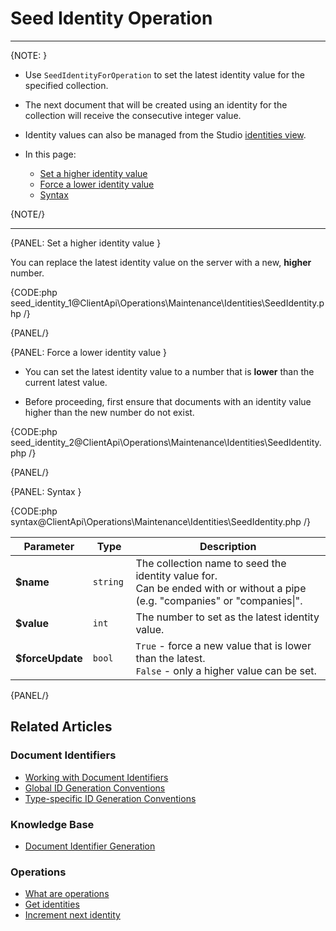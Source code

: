 # Seed Identity Operation

---

{NOTE: }

* Use `SeedIdentityForOperation` to set the latest identity value for the specified collection.
  
* The next document that will be created using an identity for the collection will receive the consecutive integer value.

* Identity values can also be managed from the Studio [identities view](../../../../studio/database/documents/identities-view).

* In this page:
  * [Set a higher identity value](../../../../client-api/operations/maintenance/identities/seed-identity#set-a-higher-identity-value)
  * [Force a lower identity value](../../../../client-api/operations/maintenance/identities/seed-identity#force-a-lower-identity-value)
  * [Syntax](../../../../client-api/operations/maintenance/identities/seed-identity#syntax)

{NOTE/}

---

{PANEL: Set a higher identity value }

You can replace the latest identity value on the server with a new, **higher** number. 
 

{CODE:php seed_identity_1@ClientApi\Operations\Maintenance\Identities\SeedIdentity.php /}

{PANEL/}

{PANEL: Force a lower identity value }

* You can set the latest identity value to a number that is **lower** than the current latest value.

* Before proceeding, first ensure that documents with an identity value higher than the new number do not exist.

{CODE:php seed_identity_2@ClientApi\Operations\Maintenance\Identities\SeedIdentity.php /}

{PANEL/}

{PANEL: Syntax }

{CODE:php syntax@ClientApi\Operations\Maintenance\Identities\SeedIdentity.php /}

| Parameter        | Type      | Description                                                                                                                               |
|------------------|-----------|--------------------------------------------------------------------------------------------------------------------------------|
| **$name**        | `string ` | The collection name to seed the identity value for.<br>Can be ended with or without a pipe (e.g. "companies" or "companies\|". |
| **$value**       | `int`     | The number to set as the latest identity value.                                                                                           |
| **$forceUpdate** | `bool`    | `True` - force a new value that is lower than the latest.<br>`False` - only a higher value can be set.                                  |

{PANEL/}

## Related Articles

### Document Identifiers

- [Working with Document Identifiers](../../../../client-api/document-identifiers/working-with-document-identifiers)
- [Global ID Generation Conventions](../../../../client-api/configuration/identifier-generation/global)
- [Type-specific ID Generation Conventions](../../../../client-api/configuration/identifier-generation/type-specific)

### Knowledge Base

- [Document Identifier Generation](../../../../server/kb/document-identifier-generation)

### Operations

- [What are operations](../../../../client-api/operations/what-are-operations)
- [Get identities](../../../../client-api/operations/maintenance/identities/get-identities)
- [Increment next identity](../../../../client-api/operations/maintenance/identities/increment-next-identity)
